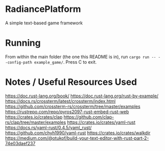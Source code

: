 # RadiancePlatform
A simple text-based game framework

# Running
From within the main folder (the one this README is in), run `cargo run -- --config-path example_game/`. Press C to exit.

# Notes / Useful Resources Used
https://doc.rust-lang.org/book/
https://doc.rust-lang.org/rust-by-example/
https://docs.rs/crossterm/latest/crossterm/index.html
https://github.com/crossterm-rs/crossterm/tree/master/examples
https://rustrepo.com/repo/pyros2097-rust-embed-rust-web
https://crates.io/crates/clap
https://github.com/clap-rs/clap/tree/master/examples
https://crates.io/crates/yaml-rust
https://docs.rs/yaml-rust/0.4.5/yaml_rust/
https://github.com/chyh1990/yaml-rust
https://crates.io/crates/walkdir
https://medium.com/@otukof/build-your-text-editor-with-rust-part-2-74e03daef237






